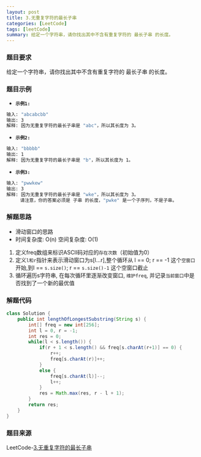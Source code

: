 ```yaml
---
layout: post
title: 3.无重复字符的最长子串
categories: [LeetCode]
tags: [leetCode]
summary: 给定一个字符串，请你找出其中不含有重复字符的 最长子串 的长度。
---
```


### 题目要求
给定一个字符串，请你找出其中不含有重复字符的 最长子串 的长度。

### 题目示例
- **`示例1: `** 
```sh
输入: "abcabcbb"
输出: 3 
解释: 因为无重复字符的最长子串是 "abc"，所以其长度为 3。
```

- **`示例2: `** 
```sh
输入: "bbbbb"
输出: 1
解释: 因为无重复字符的最长子串是 "b"，所以其长度为 1。
```

- **`示例3: `** 
```sh
输入: "pwwkew"
输出: 3
解释: 因为无重复字符的最长子串是 "wke"，所以其长度为 3。
     请注意，你的答案必须是 子串 的长度，"pwke" 是一个子序列，不是子串。
```

### 解题思路
- 滑动窗口的思路 
- 时间复杂度: O(n)  空间复杂度: O(1)

1. 定义freq数组来标识ASCII码对应的`存在次数`（初始值为0）
1. 定义`l和r`指针来表示滑动窗口为s[l...r],整个循环从 l == 0; r == -1 这个`空窗口`开始,到l == `s.size()`; r == `s.size()-1` 这个空窗口截止
1. 循环遍历s字符串, 在每次循环里逐渐改变窗口, `维护freq`, 并记录`当前窗口`中是否找到了一个新的最优值

### 解题代码
```java
class Solution {
    public int lengthOfLongestSubstring(String s) {
        int[] freq = new int[256];
        int l = 0, r = -1;
        int res = 0;
        while(l < s.length()) {
            if(r + 1 < s.length() && freq[s.charAt(r+1)] == 0) {
                r++;
                freq[s.charAt(r)]++;
            }
            else {
                freq[s.charAt(l)]--;
                l++;
            }
            res = Math.max(res, r - l + 1);
        }
        return res;
    }
}
```

### 题目来源
LeetCode-[3.无重复字符的最长子串](https://leetcode-cn.com/problems/longest-substring-without-repeating-characters/)
